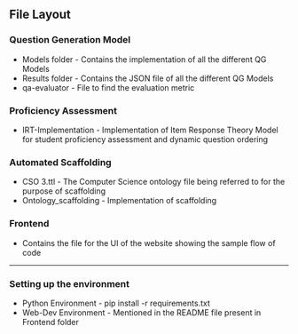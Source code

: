 ## File Layout

### Question Generation Model
- Models folder - Contains the implementation of all the different QG Models
- Results folder - Contains the JSON file of all the different QG Models
- qa-evaluator - File to find the evaluation metric

### Proficiency Assessment
- IRT-Implementation - Implementation of Item Response Theory Model for student proficiency assessment and dynamic question ordering

### Automated Scaffolding
- CSO 3.ttl - The Computer Science ontology file being referred to for the purpose of scaffolding
- Ontology_scaffolding - Implementation of scaffolding

### Frontend 
- Contains the file for the UI of the website showing the sample flow of code

---

### Setting up the environment

- Python Environment - pip install -r requirements.txt
- Web-Dev Environment - Mentioned in the README file present in Frontend folder